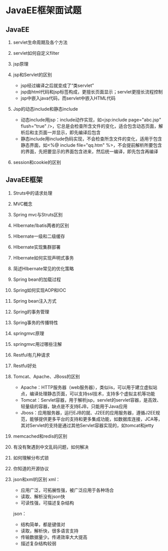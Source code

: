 # JavaEE框架面试题

## JavaEE

1. servlet生命周期及各个方法

2. servlet如何自定义filter

3. jsp原理

4. jsp和Servlet的区别
   - jsp经过编译之后就变成了“类servlet”
   - jsp由html代码和jsp标签构成，更擅长页面显示；servlet更擅长流程控制
   - jsp中嵌入java代码，而servlet中嵌入HTML代码

5. Jsp的动态include和静态include
   - 动态include用jsp：include动作实现，如<jsp:include page="abc.jsp" flush="true" />，它总是会检查所含文件的变化，适合包含动态页面，解析后和主页面一并显示，即先编译后包含
   - 静态include用include伪码实现，不会检查所含文件的变化，适用于包含静态界面，如<%@ include file="qq.htm" %>，不会提前解析所要包含的界面，先把要显示的界面包含进来，然后统一编译，即先包含再编译
6. session和cookie的区别

## JavaEE框架

1. Struts中的请求处理

2. MVC概念

3. Spring  mvc与Struts区别

4. HIbernate/Ibatis两者的区别

5. HIbernate一级和二级缓存

6. HIbernate实现集群部署

7. HIbernate如何实现声明式事务

8. 简述HIbernate常见的优化策略

9. Spring bean的加载过程

10. Spring如何实现AOP和IOC

11. Spring bean注入方式

12. Spring的事务管理

13. Spring事务的传播特性

14. springmvc原理

15. springmvc用过哪些注解

16. Restful有几种请求

17. Restful好处

18. Tomcat、Apache、JBoss的区别

    - Apache：HTTP服务器（web服务器），类似iis，可以用于建立虚拟站点，编译处理静态页面，可以支持ssl技术，支持多个虚拟主机等功能
    - Tomcat：Servlet容器，用于解析jsp，servlet的servlet容器，是高效、轻量级的容器，缺点是不支持EJB，只能用于Java应用
    - Jboss：应用服务器，运行EJB的就、J2EE的应用服务器，遵循J2EE规范，能够提供更多平台的支持和更多集成功能，如数据库连接，JCA等，其对Servlet的支持是通过其他Servlet容器实现的，如tomcat和jetty

19. memcached和redis的区别

20. 有没有聚遇到中文乱码问题，如何解决

21. 如何理解分布式锁

22. 你知道的开源协议

23. json和xml的区别
    xml：

    - 应用广泛，可拓展性强，被广泛应用于各种场合
    - 读取、解析没有json快
    - 可读性强，可描述复杂结构

    json：

    - 结构简单，都是键值对
    - 读取，解析快，很多语言支持
    - 传输数据量少。传递效率大大提高
    - 描述复杂结构较弱